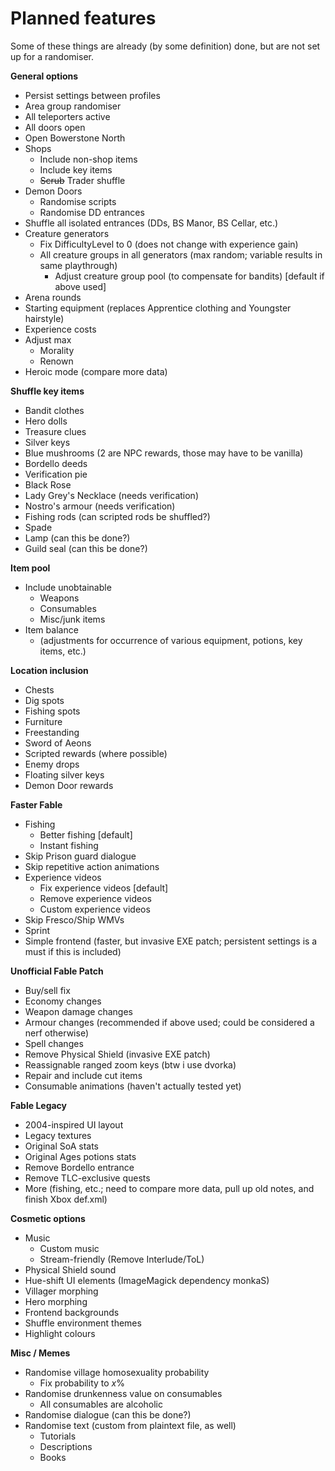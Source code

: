 # Planned features
Some of these things are already (by some definition) done, but are not set up for a randomiser.

**General options**
- Persist settings between profiles
- Area group randomiser
- All teleporters active
- All doors open
- Open Bowerstone North
- Shops
  - Include non-shop items
  - Include key items
  - ~~Scrub~~ Trader shuffle
- Demon Doors
  - Randomise scripts
  - Randomise DD entrances
- Shuffle all isolated entrances (DDs, BS Manor, BS Cellar, etc.)
- Creature generators
  - Fix DifficultyLevel to 0 (does not change with experience gain)
  - All creature groups in all generators (max random; variable results in same playthrough)
    - Adjust creature group pool (to compensate for bandits) [default if above used]
- Arena rounds
- Starting equipment (replaces Apprentice clothing and Youngster hairstyle)
- Experience costs
- Adjust max
  - Morality
  - Renown
- Heroic mode (compare more data)

**Shuffle key items**
- Bandit clothes
- Hero dolls
- Treasure clues
- Silver keys
- Blue mushrooms (2 are NPC rewards, those may have to be vanilla)
- Bordello deeds
- Verification pie
- Black Rose
- Lady Grey's Necklace (needs verification)
- Nostro's armour (needs verification)
- Fishing rods (can scripted rods be shuffled?)
- Spade
- Lamp (can this be done?)
- Guild seal (can this be done?)

**Item pool**
- Include unobtainable
  - Weapons
  - Consumables
  - Misc/junk items
- Item balance
  - (adjustments for occurrence of various equipment, potions, key items, etc.)

**Location inclusion**
- Chests
- Dig spots
- Fishing spots
- Furniture
- Freestanding
- Sword of Aeons
- Scripted rewards (where possible)
- Enemy drops
- Floating silver keys
- Demon Door rewards

**Faster Fable**
- Fishing
  - Better fishing [default]
  - Instant fishing
- Skip Prison guard dialogue
- Skip repetitive action animations
- Experience videos
  - Fix experience videos [default]
  - Remove experience videos
  - Custom experience videos
- Skip Fresco/Ship WMVs
- Sprint
- Simple frontend (faster, but invasive EXE patch; persistent settings is a must if this is included)

**Unofficial Fable Patch**
- Buy/sell fix
- Economy changes
- Weapon damage changes
- Armour changes (recommended if above used; could be considered a nerf otherwise)
- Spell changes
- Remove Physical Shield (invasive EXE patch)
- Reassignable ranged zoom keys (btw i use dvorka)
- Repair and include cut items
- Consumable animations (haven't actually tested yet)	

**Fable Legacy**
- 2004-inspired UI layout
- Legacy textures
- Original SoA stats
- Original Ages potions stats
- Remove Bordello entrance
- Remove TLC-exclusive quests
- More (fishing, etc.; need to compare more data, pull up old notes, and finish Xbox def.xml)
	
**Cosmetic options**
- Music
  - Custom music
  - Stream-friendly (Remove Interlude/ToL)
- Physical Shield sound
- Hue-shift UI elements (ImageMagick dependency monkaS)
- Villager morphing
- Hero morphing
- Frontend backgrounds
- Shuffle environment themes
- Highlight colours

**Misc / Memes**
- Randomise village homosexuality probability
  - Fix probability to *x*%
- Randomise drunkenness value on consumables
  - All consumables are alcoholic
- Randomise dialogue (can this be done?)
- Randomise text (custom from plaintext file, as well)
  - Tutorials
  - Descriptions
  - Books
